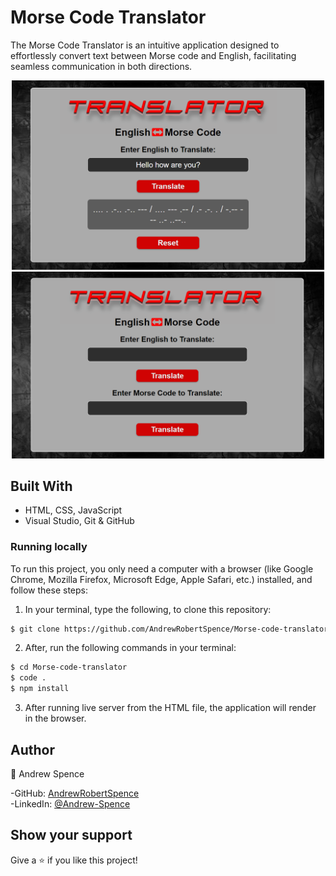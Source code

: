 # Morse Code Translator

The Morse Code Translator is an intuitive application designed to effortlessly convert text between Morse code and English, facilitating seamless communication in both directions.

<p align="center">  
    <img alt="Screenshot" src="screenshot-laptop.png" width="500"/>
    <br>
    <img alt="Screenshot" src="screenshot-laptop1.png" width="500"/>
</p>

## Built With

- HTML, CSS, JavaScript
- Visual Studio, Git & GitHub

### Running locally
To run this project, you only need a computer with a browser (like Google Chrome, Mozilla Firefox, Microsoft Edge, Apple Safari, etc.) installed, and follow these steps:

1. In your terminal, type the following, to clone this repository:

```sh
$ git clone https://github.com/AndrewRobertSpence/Morse-code-translator.git
```

2. After, run the following commands in your terminal:

```sh
$ cd Morse-code-translator
$ code .
$ npm install
```

3. After running live server from the HTML file, the application will render in the browser.

## Author

👤 Andrew Spence

-GitHub: [AndrewRobertSpence](https://github.com/AndrewRobertSpence)<br>
-LinkedIn: [@Andrew-Spence](https://www.linkedin.com/in/andrew-spence-6b3b032a2/)

## Show your support

Give a ⭐️ if you like this project!